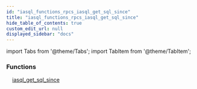 ```yaml
---
id: "iasql_functions_rpcs_iasql_get_sql_since"
title: "iasql_functions_rpcs_iasql_get_sql_since"
hide_table_of_contents: true
custom_edit_url: null
displayed_sidebar: "docs"
---
```


import Tabs from '@theme/Tabs';
import TabItem from '@theme/TabItem';

<Tabs>
  <TabItem value="Components" label="Components" default>

### Functions
    [iasql_get_sql_since](../../builtin/tables/iasql_functions_rpcs_iasql_get_sql_since.IasqlGetSqlSince)

</TabItem>
  <TabItem value="Code examples" label="Code examples">

</TabItem>
</Tabs>
